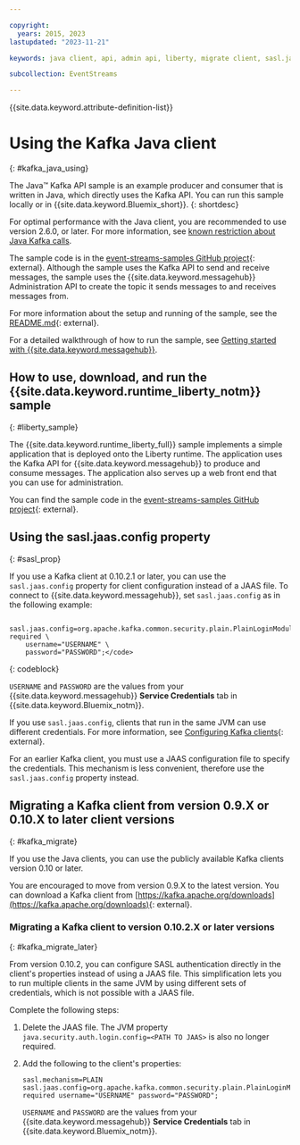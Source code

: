 ```yaml
---

copyright:
  years: 2015, 2023
lastupdated: "2023-11-21"

keywords: java client, api, admin api, liberty, migrate client, sasl.jaas.config property

subcollection: EventStreams

---
```


{{site.data.keyword.attribute-definition-list}}

# Using the Kafka Java client
{: #kafka_java_using}

The Java&trade; Kafka API sample is an example producer and consumer that is written in Java, which directly uses the Kafka API. You can run this sample locally or in {{site.data.keyword.Bluemix_short}}.
{: shortdesc}

For optimal performance with the Java client, you are recommended to use version 2.6.0, or later. For more information, see [known restriction about Java Kafka calls](/docs/EventStreams?topic=EventStreams-restrictions#calls_timeout_problem).

The sample code is in the [event-streams-samples GitHub project](https://github.com/ibm-messaging/event-streams-samples/tree/master/kafka-java-console-sample){: external}. Although the sample uses the Kafka API to send and receive messages, the sample uses the {{site.data.keyword.messagehub}} Administration API to create the topic it sends messages to and receives messages from.

For more information about the setup and running of the sample, see the [README.md](https://github.com/ibm-messaging/event-streams-samples/tree/master/kafka-java-console-sample){: external}.

For a detailed walkthrough of how to run the sample, see [Getting started with {{site.data.keyword.messagehub}}](/docs/EventStreams?topic=EventStreams-getting-started#getting_started_steps).

## How to use, download, and run the {{site.data.keyword.runtime_liberty_notm}} sample
{: #liberty_sample}

The {{site.data.keyword.runtime_liberty_full}} sample implements a simple application that is deployed onto the Liberty runtime. The application uses the Kafka API for {{site.data.keyword.messagehub}} to produce and consume messages. The application also serves up a web front end that you can use for administration.

You can find the sample code in the [event-streams-samples GitHub project](https://github.com/ibm-messaging/event-streams-samples/tree/master/kafka-java-liberty-sample){: external}.

## Using the sasl.jaas.config property
{: #sasl_prop}

If you use a Kafka client at 0.10.2.1 or later, you can use the `sasl.jaas.config` property for client configuration instead of a JAAS file. To connect to {{site.data.keyword.messagehub}}, set `sasl.jaas.config` as in the following example:

```config
    sasl.jaas.config=org.apache.kafka.common.security.plain.PlainLoginModule required \
    username="USERNAME" \
    password="PASSWORD";</code>
```
{: codeblock}

`USERNAME` and `PASSWORD` are the values from your {{site.data.keyword.messagehub}} **Service Credentials** tab in {{site.data.keyword.Bluemix_notm}}.

If you use `sasl.jaas.config`, clients that run in the same JVM can use different credentials. For more information, see [Configuring Kafka clients](http://kafka.apache.org/documentation/#security_sasl_plain_clientconfig){: external}.

For an earlier Kafka client, you must use a JAAS configuration file to specify the credentials. This mechanism is less convenient, therefore use the `sasl.jaas.config` property instead.

## Migrating a Kafka client from version 0.9.X or 0.10.X to later client versions
{: #kafka_migrate}

If you use the Java clients, you can use the publicly available Kafka clients version 0.10 or later. 

You are encouraged to move from version 0.9.X to the latest version. You can download a Kafka client from [https://kafka.apache.org/downloads](https://kafka.apache.org/downloads){: external}.

### Migrating a Kafka client to version 0.10.2.X or later versions
{: #kafka_migrate_later}

From version 0.10.2, you can configure SASL authentication directly in the client's properties instead of using a JAAS file. This simplification lets you to run multiple clients in the same JVM by using different sets of credentials, which is not possible with a JAAS file.

Complete the following steps:

1. Delete the JAAS file. The JVM property `java.security.auth.login.config=<PATH TO JAAS>` is also no longer required.
2. Add the following to the client's properties:

    ```config
    sasl.mechanism=PLAIN
    sasl.jaas.config=org.apache.kafka.common.security.plain.PlainLoginModule required username="USERNAME" password="PASSWORD";
    ```

    `USERNAME` and `PASSWORD` are the values from your {{site.data.keyword.messagehub}} **Service Credentials** tab in {{site.data.keyword.Bluemix_notm}}.

